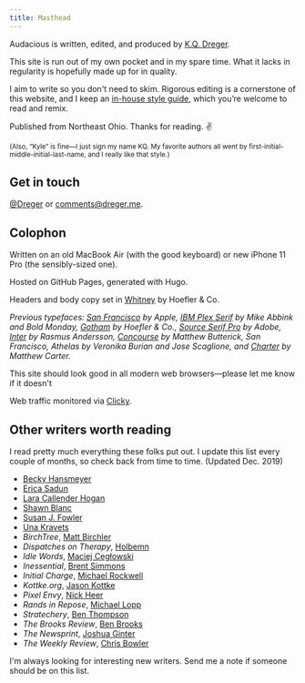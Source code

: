 ```yaml
---
title: Masthead
---
```


Audacious is written, edited, and produced by [K.Q. Dreger](https://dreger.me). 

This site is run out of my own pocket and in my spare time. What it lacks in regularity is hopefully made up for in quality. 

I aim to write so you don't need to skim. Rigorous editing is a cornerstone of this website, and I keep an [in-house style guide](/style-guide), which you’re welcome to read and remix.


Published from Northeast Ohio. Thanks for reading. ✌️

<small>(Also, “Kyle” is fine—I just sign my name KQ. My favorite authors all went by first-initial-middle-initial-last-name, and I really like that style.)</small>



## Get in touch 
[@Dreger](https://twitter.com/dreger) or <comments@dreger.me>. 

<!-- 
I look like this: 

![my face](/images/kqd.png) 

## Your host, briefly

K.Q. Dreger is a scrawny, Ohio-raised farm boy who fell in love with his first computer way too early and spent subsequent years learning how it worked. Like really worked—on a 1s and 0s level. When his parents told him to stop looking at a screen, he shifted attention to a heavy-as-hell Underwood typewriter from his grandfather and bam-bam-bam-bam-dinged until his fingers were sore and a unrelenting drive to write had emerged. Sometime in high school, he wrote his first thing that wasn't complete garbage and posted it online. It was a tutorial on how to diagnose network issues with your home router. Cool. Six hours later, some cowardly anonymous jerk left a comment saying how stupid they thought the post was. Two hours later, the blog was deleted. Fast forward a fair number of years where with thicker skin and a larger vocabulary a new online thing was born. The topics switched from router issues to equal parts people, products, and punctuation. The writing style attempts to be terse, sentences occasionally start with "and" even though people think you're not supposed to do that. (You're totally allowed.) And although the publishing schedule isn’t daily, when something new does hit [the front page](/), there’s a nonzero chance it’ll be worth your time. This site will remain online forever or until the the proprietor dies and the domain expires. 

(The proprietor currently lives with his wife, son, and small dog in a two-story house where the roof occasionally leaks and there's a breeze coming through the fireplace, but the water is hot, the garage holds two cars, and there's a big enough yard for a small soccer goal where his deteriorating skills in the sport are nonetheless practiced on warm summer nights.)

## TL;DR and shifting to first person 

This site is run out of my own pocket and in my spare time. What it lacks in regularity is hopefully made up for in quality. 

I aim to write so you don't need to skim. Rigorous editing is a cornerstone of this website, and I keep an [in-house style guide](/style-guide), which you’re welcome to read and remix. (On the other hand, we have a new baby in the house so my editing will only be as good as I can make it at midnight.) I also believe that clarity of writing follows clarity of thought, which only comes after you've written multiple *terrible* first drafts. 

Some random tidbits I enjoy sharing: energy, diction, and honesty are three great words; have strong opinions, loosely held; waffles are the bar by which all other breakfast foods are judged; and if you want to be a better writer, read everything you can. 
-->



## Colophon

Written on an old MacBook Air (with the good keyboard) or new iPhone 11 Pro (the sensibly-sized one). 

Hosted on GitHub Pages, generated with Hugo. 

Headers and body copy set in [Whitney](https://www.typography.com/fonts/whitney/overview) by Hoefler & Co. 

*Previous typefaces: [San Francisco](https://en.wikipedia.org/wiki/San_Francisco_(sans-serif_typeface)) by Apple, [IBM Plex Serif](https://en.wikipedia.org/wiki/IBM_Plex) by Mike Abbink and Bold Monday, [Gotham](https://www.typography.com/fonts/gotham/overview/) by Hoefler &amp; Co., [Source Serif Pro](https://fonts.adobe.com/fonts/source-serif) by Adobe, [Inter](https://rsms.me/inter/) by Rasmus Andersson, [Concourse](http://practicaltypography.com/concourse.html) by Matthew Butterick, San Francisco, Athelas by Veronika Burian and Jose Scaglione, and [Charter](http://practicaltypography.com/charter.html) by Matthew Carter.*

This site should look good in all modern web browsers—please let me know if it doesn't

Web traffic monitored via [Clicky](https://clicky.com). 









## Other writers worth reading 

I read pretty much everything these folks put out. I update this list every couple of months, so check back from time to time. (Updated Dec. 2019)

- [Becky Hansmeyer](https://beckyhansmeyer.com/)
- [Erica Sadun](https://ericasadun.com/)
- [Lara Callender Hogan](http://larahogan.me/blog/)
- [Shawn Blanc](https://shawnblanc.net)
- [Susan J. Fowler](https://www.susanjfowler.com/)
- [Una Kravets](https://una.im/archive/#💁)
- _BirchTree_, [Matt Birchler](https://birchtree.me)
- _Dispatches on Therapy_, [Holbemn](http://holbemn.xyz)
- _Idle Words_, [Maciej Cegłowski](http://idlewords.com)
- _Inessential_, [Brent Simmons](http://inessential.com)
- _Initial Charge_, [Michael Rockwell](http://initialcharge.net)
- _Kottke.org_, [Jason Kottke](http://kottke.org)
- _Pixel Envy_, [Nick Heer](http://pxlnv.com)
- _Rands in Repose_, [Michael Lopp](http://randsinrepose.com)
- _Stratechery_, [Ben Thompson](https://stratechery.com)
- _The Brooks Review_, [Ben Brooks](https://brooksreview.net)
- _The Newsprint_, [Joshua Ginter](http://thenewsprint.co)
- _The Weekly Review_, [Chris Bowler](http://chrisbowler.com/journal)

I'm always looking for interesting new writers. Send me a note if someone should be on this list. 